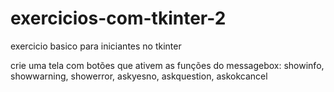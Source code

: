 # exercicios-com-tkinter-2
 exercicio basico para iniciantes no tkinter

crie uma tela com botões que ativem as funções do messagebox: showinfo, showwarning, showerror, askyesno, askquestion, askokcancel
